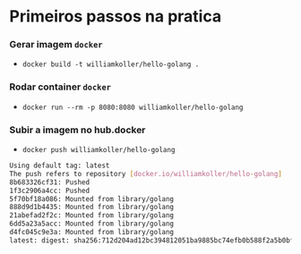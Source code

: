 # Primeiros passos na pratica

### Gerar imagem `docker`

- `docker build -t williamkoller/hello-golang .`

### Rodar container `docker`

- `docker run --rm -p 8080:8080 williamkoller/hello-golang`

### Subir a imagem no hub.docker

- `docker push williamkoller/hello-golang`

```bash
Using default tag: latest
The push refers to repository [docker.io/williamkoller/hello-golang]
8b683326cf31: Pushed 
1f3c2906a4cc: Pushed 
5f70bf18a086: Mounted from library/golang 
888d9d1b4435: Mounted from library/golang 
21abefad2f2c: Mounted from library/golang 
6dd5a23a5acc: Mounted from library/golang 
d4fc045c9e3a: Mounted from library/golang 
latest: digest: sha256:712d204ad12bc394812051ba9885bc74efb0b588f2a5b0bf0f8174c05b2cf5e9 size: 1782
```